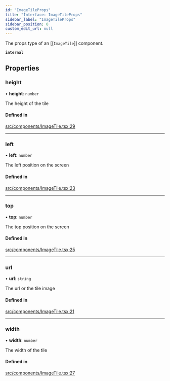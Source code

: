 ```yaml
---
id: "ImageTileProps"
title: "Interface: ImageTileProps"
sidebar_label: "ImageTileProps"
sidebar_position: 0
custom_edit_url: null
---
```


The props type of an [[`ImageTile`]] component.

**`internal`**

## Properties

### height

• **height**: `number`

The height of the tile

#### Defined in

[src/components/ImageTile.tsx:29](https://github.com/rob-blackbourn/jetblack-map/blob/cdc3f14/src/components/ImageTile.tsx#L29)

___

### left

• **left**: `number`

The left position on the screen

#### Defined in

[src/components/ImageTile.tsx:23](https://github.com/rob-blackbourn/jetblack-map/blob/cdc3f14/src/components/ImageTile.tsx#L23)

___

### top

• **top**: `number`

The top position on the screen

#### Defined in

[src/components/ImageTile.tsx:25](https://github.com/rob-blackbourn/jetblack-map/blob/cdc3f14/src/components/ImageTile.tsx#L25)

___

### url

• **url**: `string`

The url or the tile image

#### Defined in

[src/components/ImageTile.tsx:21](https://github.com/rob-blackbourn/jetblack-map/blob/cdc3f14/src/components/ImageTile.tsx#L21)

___

### width

• **width**: `number`

The width of the tile

#### Defined in

[src/components/ImageTile.tsx:27](https://github.com/rob-blackbourn/jetblack-map/blob/cdc3f14/src/components/ImageTile.tsx#L27)
